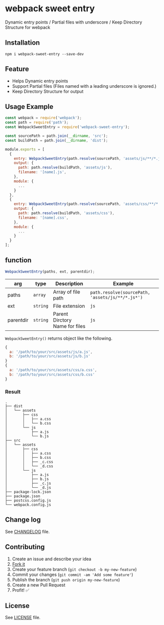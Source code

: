 # webpack sweet entry
Dynamic entry points / Partial files with underscore / Keep Directory Structure for webpack

## Installation
```
npm i webpack-sweet-entry --save-dev
```
## Feature
- Helps Dynamic entry points
- Support Partial files (Files named with a leading underscore is ignored.)
- Keep Directory Structure for output


## Usage Example
```js
const webpack = require('webpack');
const path = require('path');
const WebpackSweetEntry = require('webpack-sweet-entry');

const sourcePath = path.join(__dirname, 'src');
const buildPath = path.join(__dirname, 'dist');

module.exports = [
  {
    entry: WebpackSweetEntry(path.resolve(sourcePath, 'assets/js/**/*.js*'), 'js', 'js'),
    output: {
      path: path.resolve(buildPath, 'assets/js'),
      filename: '[name].js',
    },
	module: {
	  ...
    }
  },
  {
    entry: WebpackSweetEntry(path.resolve(sourcePath, 'assets/css/**/*.css*'), 'css', 'css'),
    output: {
      path: path.resolve(buildPath, 'assets/css'),
      filename: '[name].css',
    },
    module: {
	  ...
    }
  }
];
```

## function
```js
WebpackSweetEntry(paths, ext, parentdir);
```

| arg | type | Description | Example |
| ---- | ---- | ----------- | ------- |
| paths | `array` | Array of file path | `path.resolve(sourcePath, 'assets/js/**/*.js*')` |
| ext | `string` | File extension | `js` |
| parentdir | `string` | Parent Dirctory Name for files | `js` |

`WebpackSweetEntry()` returns object like the following.

```js
{
  a: '/path/to/your/src/assets/js/a.js',
  b: '/path/to/your/src/assets/js/b.js'
}
{
  a: '/path/to/your/src/assets/css/a.css',
  b: '/path/to/your/src/assets/css/b.css'
}
```


### Result
```
.
├── dist
│   └── assets
│       ├── css
│       │   ├── a.css
│       │   └── b.css
│       └── js
│           ├── a.js
│           └── b.js
├── src
│   └── assets
│       ├── css
│       │   ├── a.css
│       │   ├── b.css
│       │   ├── _c.css
│       │   └── _d.css
│       └── js
│           ├── a.js
│           ├── b.js
│           ├── _c.js
│           └── _d.js
├── package-lock.json
├── package.json
├── postcss.config.js
└── webpack.config.js
```

## Change log  

See [CHANGELOG](https://github.com/sectsect/webpack-sweet-entry/blob/master/CHANGELOG.md) file.

## Contributing

1. Create an issue and describe your idea
2. [Fork it](https://github.com/sectsect/webpack-sweet-entry/fork)
3. Create your feature branch (`git checkout -b my-new-feature`)
4. Commit your changes (`git commit -am 'Add some feature'`)
5. Publish the branch (`git push origin my-new-feature`)
6. Create a new Pull Request
7. Profit! :white_check_mark:

## License

See [LICENSE](https://github.com/sectsect/webpack-sweet-entry/blob/master/LICENSE) file.
